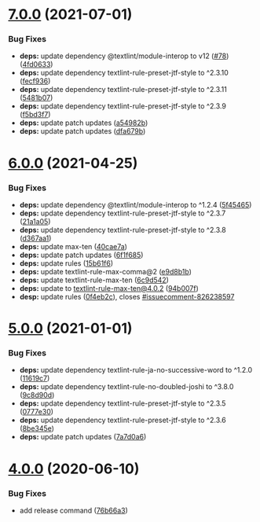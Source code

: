 # [7.0.0](https://github.com/textlint-ja/textlint-rule-preset-ja-technical-writing/compare/v6.0.0...v7.0.0) (2021-07-01)


### Bug Fixes

* **deps:** update dependency @textlint/module-interop to v12 ([#78](https://github.com/textlint-ja/textlint-rule-preset-ja-technical-writing/issues/78)) ([4fd0633](https://github.com/textlint-ja/textlint-rule-preset-ja-technical-writing/commit/4fd063355f8e621f296d190ff14eff9b7ddbb3e1))
* **deps:** update dependency textlint-rule-preset-jtf-style to ^2.3.10 ([fecf936](https://github.com/textlint-ja/textlint-rule-preset-ja-technical-writing/commit/fecf936cd8e871589037baed4d99917f73bb6871))
* **deps:** update dependency textlint-rule-preset-jtf-style to ^2.3.11 ([5481b07](https://github.com/textlint-ja/textlint-rule-preset-ja-technical-writing/commit/5481b075e0cfa821f07b8a6f8b45d9ce27071683))
* **deps:** update dependency textlint-rule-preset-jtf-style to ^2.3.9 ([f5bd3f7](https://github.com/textlint-ja/textlint-rule-preset-ja-technical-writing/commit/f5bd3f764db796a3f45112969d15488caa5ca60f))
* **deps:** update patch updates ([a54982b](https://github.com/textlint-ja/textlint-rule-preset-ja-technical-writing/commit/a54982bdbaf025b56acfed1d7e7530b458c6d9ff))
* **deps:** update patch updates ([dfa679b](https://github.com/textlint-ja/textlint-rule-preset-ja-technical-writing/commit/dfa679b39057345245673846cf74e3b8e93ccbc7))



# [6.0.0](https://github.com/textlint-ja/textlint-rule-preset-ja-technical-writing/compare/v5.0.0...v6.0.0) (2021-04-25)


### Bug Fixes

* **deps:** update dependency @textlint/module-interop to ^1.2.4 ([5f45465](https://github.com/textlint-ja/textlint-rule-preset-ja-technical-writing/commit/5f45465df232bb743b2ea4bee85e2bc06bb85cfa))
* **deps:** update dependency textlint-rule-preset-jtf-style to ^2.3.7 ([21a1a05](https://github.com/textlint-ja/textlint-rule-preset-ja-technical-writing/commit/21a1a05e8f581946571c333c361b3d0a61c6a3f9))
* **deps:** update dependency textlint-rule-preset-jtf-style to ^2.3.8 ([d367aa1](https://github.com/textlint-ja/textlint-rule-preset-ja-technical-writing/commit/d367aa11ccf3dbc68d0dc21895c9b1e9929dd68c))
* **deps:** update max-ten ([40cae7a](https://github.com/textlint-ja/textlint-rule-preset-ja-technical-writing/commit/40cae7a37274cecad968afd8f2dab66a429c2d3e))
* **deps:** update patch updates ([6f1f685](https://github.com/textlint-ja/textlint-rule-preset-ja-technical-writing/commit/6f1f685c528c2f45f07ed32459e8567cf5f9f876))
* **deps:** update rules ([15b61f6](https://github.com/textlint-ja/textlint-rule-preset-ja-technical-writing/commit/15b61f6312bfd23cf9ad0c3b23d156c8131fdf54))
* **deps:** update textlint-rule-max-comma@2 ([e9d8b1b](https://github.com/textlint-ja/textlint-rule-preset-ja-technical-writing/commit/e9d8b1b5e11ab8df3ea7e7bd0ccbb0f73d2cab3e))
* **deps:** update textlint-rule-max-ten ([6c9d542](https://github.com/textlint-ja/textlint-rule-preset-ja-technical-writing/commit/6c9d54265a1c727138415552b521acef00f0aa5f))
* **deps:** update to textlint-rule-max-ten@4.0.2 ([94b007f](https://github.com/textlint-ja/textlint-rule-preset-ja-technical-writing/commit/94b007ffaa44fbe2b28600962f229fa17d081eaa))
* **desp:** update rules ([0f4eb2c](https://github.com/textlint-ja/textlint-rule-preset-ja-technical-writing/commit/0f4eb2c116da71de1b2acacac5f6555fe7ebb1d6)), closes [#issuecomment-826238597](https://github.com/textlint-ja/textlint-rule-preset-ja-technical-writing/issues/issuecomment-826238597)



# [5.0.0](https://github.com/textlint-ja/textlint-rule-preset-ja-technical-writing/compare/v4.0.1...v5.0.0) (2021-01-01)


### Bug Fixes

* **deps:** update dependency textlint-rule-ja-no-successive-word to ^1.2.0 ([11619c7](https://github.com/textlint-ja/textlint-rule-preset-ja-technical-writing/commit/11619c7466705c3f14da88d2d14d31b62f301ba4))
* **deps:** update dependency textlint-rule-no-doubled-joshi to ^3.8.0 ([9c8d90d](https://github.com/textlint-ja/textlint-rule-preset-ja-technical-writing/commit/9c8d90d7eccb288925a7dbdbaa33d5a819610bc6))
* **deps:** update dependency textlint-rule-preset-jtf-style to ^2.3.5 ([0777e30](https://github.com/textlint-ja/textlint-rule-preset-ja-technical-writing/commit/0777e30c1575cdaafaf49cd3a5e3118dc8430ead))
* **deps:** update dependency textlint-rule-preset-jtf-style to ^2.3.6 ([8be345e](https://github.com/textlint-ja/textlint-rule-preset-ja-technical-writing/commit/8be345e6f6fa419b7ddb342874089e8542db60a8))
* **deps:** update patch updates ([7a7d0a6](https://github.com/textlint-ja/textlint-rule-preset-ja-technical-writing/commit/7a7d0a6fd6f723a13b3c7ed84e220a8bbf7df5c9))



# [4.0.0](https://github.com/textlint-ja/textlint-rule-preset-ja-technical-writing/compare/v4.0.0-beta.0...v4.0.0) (2020-06-10)


### Bug Fixes

* add release command ([76b66a3](https://github.com/textlint-ja/textlint-rule-preset-ja-technical-writing/commit/76b66a3f63a2f7aadc71af0951d13fa1e896e0cc))



